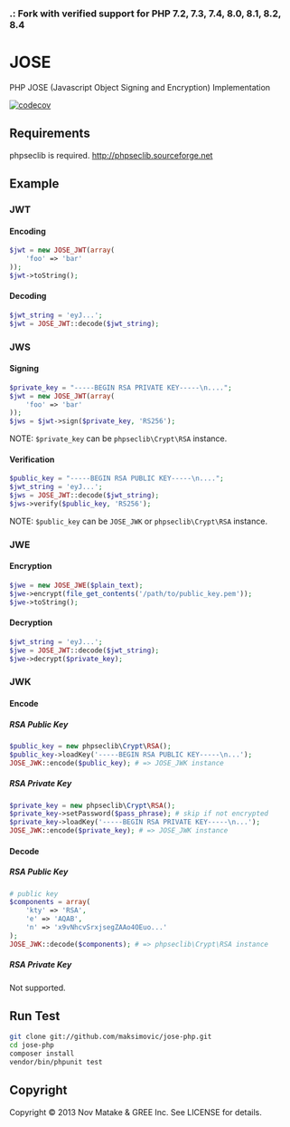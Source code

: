 ### .: Fork with verified support for PHP 7.2, 7.3, 7.4, 8.0, 8.1, 8.2, 8.4

# JOSE

PHP JOSE (Javascript Object Signing and Encryption) Implementation

[![codecov](https://codecov.io/github/maksimovic/jose-php/graph/badge.svg?token=OJY9BDDILN)](https://codecov.io/github/maksimovic/jose-php)

## Requirements

phpseclib is required.
http://phpseclib.sourceforge.net

## Example

### JWT

#### Encoding

```php
$jwt = new JOSE_JWT(array(
    'foo' => 'bar'
));
$jwt->toString();
```

#### Decoding

```php
$jwt_string = 'eyJ...';
$jwt = JOSE_JWT::decode($jwt_string);
```

### JWS

#### Signing

```php
$private_key = "-----BEGIN RSA PRIVATE KEY-----\n....";
$jwt = new JOSE_JWT(array(
    'foo' => 'bar'
));
$jws = $jwt->sign($private_key, 'RS256');
```

NOTE: `$private_key` can be `phpseclib\Crypt\RSA` instance.

#### Verification

```php
$public_key = "-----BEGIN RSA PUBLIC KEY-----\n....";
$jwt_string = 'eyJ...';
$jws = JOSE_JWT::decode($jwt_string);
$jws->verify($public_key, 'RS256');
```

NOTE: `$public_key` can be `JOSE_JWK` or `phpseclib\Crypt\RSA` instance.

### JWE

#### Encryption

```php
$jwe = new JOSE_JWE($plain_text);
$jwe->encrypt(file_get_contents('/path/to/public_key.pem'));
$jwe->toString();
```

#### Decryption

```php
$jwt_string = 'eyJ...';
$jwe = JOSE_JWT::decode($jwt_string);
$jwe->decrypt($private_key);
```

### JWK

#### Encode

##### RSA Public Key

```php
$public_key = new phpseclib\Crypt\RSA();
$public_key->loadKey('-----BEGIN RSA PUBLIC KEY-----\n...');
JOSE_JWK::encode($public_key); # => JOSE_JWK instance
```

##### RSA Private Key

```php
$private_key = new phpseclib\Crypt\RSA();
$private_key->setPassword($pass_phrase); # skip if not encrypted
$private_key->loadKey('-----BEGIN RSA PRIVATE KEY-----\n...');
JOSE_JWK::encode($private_key); # => JOSE_JWK instance
```

#### Decode

##### RSA Public Key

```php
# public key
$components = array(
    'kty' => 'RSA',
    'e' => 'AQAB',
    'n' => 'x9vNhcvSrxjsegZAAo4OEuo...'
);
JOSE_JWK::decode($components); # => phpseclib\Crypt\RSA instance
```

##### RSA Private Key

Not supported.

## Run Test

```bash
git clone git://github.com/maksimovic/jose-php.git
cd jose-php
composer install
vendor/bin/phpunit test
```

## Copyright

Copyright &copy; 2013 Nov Matake & GREE Inc. See LICENSE for details.
